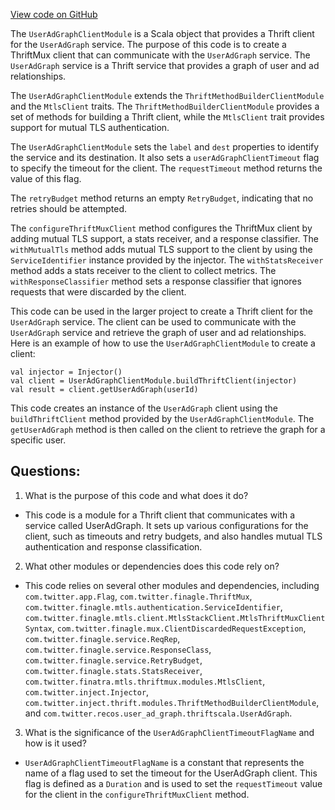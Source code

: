 [View code on GitHub](https://github.com/misbahsy/the-algorithm/cr-mixer/server/src/main/scala/com/twitter/cr_mixer/module/thrift_client/UserAdGraphClientModule.scala)

The `UserAdGraphClientModule` is a Scala object that provides a Thrift client for the `UserAdGraph` service. The purpose of this code is to create a ThriftMux client that can communicate with the `UserAdGraph` service. The `UserAdGraph` service is a Thrift service that provides a graph of user and ad relationships. 

The `UserAdGraphClientModule` extends the `ThriftMethodBuilderClientModule` and the `MtlsClient` traits. The `ThriftMethodBuilderClientModule` provides a set of methods for building a Thrift client, while the `MtlsClient` trait provides support for mutual TLS authentication. 

The `UserAdGraphClientModule` sets the `label` and `dest` properties to identify the service and its destination. It also sets a `userAdGraphClientTimeout` flag to specify the timeout for the client. The `requestTimeout` method returns the value of this flag. 

The `retryBudget` method returns an empty `RetryBudget`, indicating that no retries should be attempted. 

The `configureThriftMuxClient` method configures the ThriftMux client by adding mutual TLS support, a stats receiver, and a response classifier. The `withMutualTls` method adds mutual TLS support to the client by using the `ServiceIdentifier` instance provided by the injector. The `withStatsReceiver` method adds a stats receiver to the client to collect metrics. The `withResponseClassifier` method sets a response classifier that ignores requests that were discarded by the client. 

This code can be used in the larger project to create a Thrift client for the `UserAdGraph` service. The client can be used to communicate with the `UserAdGraph` service and retrieve the graph of user and ad relationships. Here is an example of how to use the `UserAdGraphClientModule` to create a client:

```
val injector = Injector()
val client = UserAdGraphClientModule.buildThriftClient(injector)
val result = client.getUserAdGraph(userId)
```

This code creates an instance of the `UserAdGraph` client using the `buildThriftClient` method provided by the `UserAdGraphClientModule`. The `getUserAdGraph` method is then called on the client to retrieve the graph for a specific user.
## Questions: 
 1. What is the purpose of this code and what does it do?
- This code is a module for a Thrift client that communicates with a service called UserAdGraph. It sets up various configurations for the client, such as timeouts and retry budgets, and also handles mutual TLS authentication and response classification.

2. What other modules or dependencies does this code rely on?
- This code relies on several other modules and dependencies, including `com.twitter.app.Flag`, `com.twitter.finagle.ThriftMux`, `com.twitter.finagle.mtls.authentication.ServiceIdentifier`, `com.twitter.finagle.mtls.client.MtlsStackClient.MtlsThriftMuxClientSyntax`, `com.twitter.finagle.mux.ClientDiscardedRequestException`, `com.twitter.finagle.service.ReqRep`, `com.twitter.finagle.service.ResponseClass`, `com.twitter.finagle.service.RetryBudget`, `com.twitter.finagle.stats.StatsReceiver`, `com.twitter.finatra.mtls.thriftmux.modules.MtlsClient`, `com.twitter.inject.Injector`, `com.twitter.inject.thrift.modules.ThriftMethodBuilderClientModule`, and `com.twitter.recos.user_ad_graph.thriftscala.UserAdGraph`.

3. What is the significance of the `UserAdGraphClientTimeoutFlagName` and how is it used?
- `UserAdGraphClientTimeoutFlagName` is a constant that represents the name of a flag used to set the timeout for the UserAdGraph client. This flag is defined as a `Duration` and is used to set the `requestTimeout` value for the client in the `configureThriftMuxClient` method.